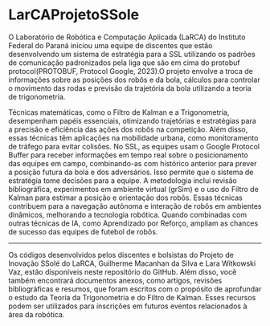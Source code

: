 # LarCAProjetoSSole

  O Laboratório de Robótica e Computação Aplicada (LaRCA) do Instituto Federal do Paraná iniciou uma equipe de discentes que estão desenvolvendo um sistema de estratégia para a SSL utilizando os padrões de comunicação padronizados pela liga que são em cima do protobuf protocol(PROTOBUF, Protocol Google, 2023).O projeto envolve a troca de informações sobre as posições dos robôs e da bola, cálculos para controlar o movimento das rodas e previsão da trajetória da bola utilizando a teoria de trigonometria.
  
  Técnicas matemáticas, como o Filtro de Kalman e a Trigonometria, desempenham papéis essenciais, otimizando trajetórias e estratégias para a precisão e eficiência das ações dos robôs na competição. Além disso, essas técnicas têm aplicações na mobilidade urbana, como monitoramento de tráfego para evitar colisões. No SSL, as equipes usam o Google Protocol Buffer para receber informações em tempo real sobre o posicionamento das equipes em campo, combinando-as com histórico anterior para prever a posição futura da bola e dos adversários. Isso permite que o sistema de estratégia tome decisões para a equipe. 
  A metodologia inclui revisão bibliográfica, experimentos em ambiente virtual (grSim) e o uso do Filtro de Kalman para estimar a posição e orientação dos robôs. Essas técnicas contribuem para a navegação autônoma e interação de robôs em ambientes dinâmicos, melhorando a tecnologia robótica. Quando combinadas com outras técnicas de IA, como Aprendizado por Reforço, ampliam as chances de sucesso das equipes de futebol de robôs.

------------------------------------------------------------------------------------------------------------------------

  Os códigos desenvolvidos pelos discentes e bolsistas do Projeto de Inovação SSolé do LaRCA, Guilherme Macanhan da Silva e Lara Witkowski Vaz, estão disponíveis neste repositório do GitHub. Além disso, você também encontrará documentos anexos, como artigos, revisões bibliográficas e resumos, que foram escritos com o propósito de aprofundar o estudo da Teoria da Trigonometria e do Filtro de Kalman. Esses recursos podem ser utilizados para inscrições em futuros eventos relacionados à área da robótica.
